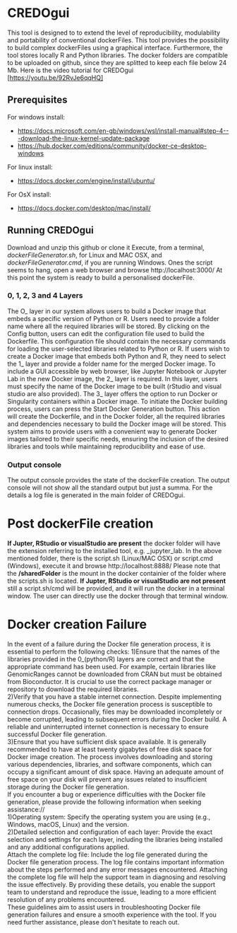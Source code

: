 # CREDOgui
This tool is designed to to extend the level of reproducibility, modulability and portability of conventional dockerFiles.
This tool provides the possibility to build complex dockerFiles using a graphical interface. Furthermore, the tool stores locally R and Python libraries. The docker folders are compatible to be uploaded on github, since they are splitted to keep each file below 24 Mb.
Here is the video tutorial for CREDOgui [https://youtu.be/92RvJe6qqHQ]

## Prerequisites
For windows install:
- https://docs.microsoft.com/en-gb/windows/wsl/install-manual#step-4---download-the-linux-kernel-update-package
- https://hub.docker.com/editions/community/docker-ce-desktop-windows

For linux install:
- https://docs.docker.com/engine/install/ubuntu/

For OsX install: 
- https://docs.docker.com/desktop/mac/install/

## Running CREDOgui
Download and unzip this github or clone it
Execute, from a terminal, *dockerFileGenerator.sh*, for Linux and MAC OSX, and *dockerFileGenerator.cmd*, if you are running Windows.
Ones the script seems to hang, open a web browser and browse http://localhost:3000/
At this point the system is ready to build a personalised dockerFile.

### 0, 1, 2, 3 and 4 Layers
The O_ layer in our system allows users to build a Docker image that embeds a specific version of Python or R. Users need to provide a folder name where all the required libraries will be stored.
By clicking on the Config button, users can edit the configuration file used to build the Dockerfile. This configuration file should contain the necessary commands for loading the user-selected libraries related to Python or R.
If users wish to create a Docker image that embeds both Python and R, they need to select the 1_ layer and provide a folder name for the merged Docker image.
To include a GUI accessible by web browser, like Jupyter Notebook or Jupyter Lab in the new Docker image, the 2_ layer is required. In this layer, users must specify the name of the Docker image to be built (rStudio and visual studio are also provided).
The 3_ layer offers the option to run Docker or Singularity containers within a Docker image.
To initiate the Docker building process, users can press the Start Docker Generation button. This action will create the Dockerfile, and in the Docker folder, all the required libraries and dependencies necessary to build the Docker image will be stored.
This system aims to provide users with a convenient way to generate Docker images tailored to their specific needs, ensuring the inclusion of the desired libraries and tools while maintaining reproducibility and ease of use.
### Output console
The output console provides the state of the dockerFile creation.
The output console will not show all the standard output but just a summa. For the details a log file is generated in the main folder of CREDOgui.

# Post dockerFile creation
**If Jupter, RStudio or visualStudio are present** the docker folder will have the extension referring to the installed tool, e.g. _jupyter_lab.
In the above mentioned folder, there is the script.sh (Linux/MAC OSX) or script.cmd (Windows), execute it and browse http://localhost:8888/
Please note that the **/sharedFolder** is the mount in the docker containier of the folder where the scripts.sh is located.
**If Jupter, RStudio or visualStudio are not present** still a script.sh/cmd will be provided, and it will run the docker in a terminal window.
The user can directly use the docker through that terminal window. 

# Docker creation Failure
In the event of a failure during the Docker file generation process, it is essential to perform the following checks:
1)Ensure that the names of the libraries provided in the 0_(python/R) layers are correct and that the appropriate command has been used. For example, certain libraries like GenomicRanges cannot be downloaded from CRAN but must be obtained from Bioconductor. It is crucial to use the correct package manager or repository to download the required libraries. <br>
2)Verify that you have a stable internet connection. Despite implementing numerous checks, the Docker file generation process is susceptible to connection drops. Occasionally, files may be downloaded incompletely or become corrupted, leading to subsequent errors during the Docker build. A reliable and uninterrupted internet connection is necessary to ensure successful Docker file generation. <br>
3)Ensure that you have sufficient disk space available. It is generally recommended to have at least twenty gigabytes of free disk space for Docker image creation. The process involves downloading and storing various dependencies, libraries, and software components, which can occupy a significant amount of disk space. Having an adequate amount of free space on your disk will prevent any issues related to insufficient storage during the Docker file generation.
<br>
If you encounter a bug or experience difficulties with the Docker file generation, please provide the following information when seeking assistance://<br>
1)Operating system: Specify the operating system you are using (e.g., Windows, macOS, Linux) and the version.<br>
2)Detailed selection and configuration of each layer: Provide the exact selection and settings for each layer, including the libraries being installed and any additional configurations applied. <br>
Attach the complete log file: Include the log file generated during the Docker file generation process. The log file contains important information about the steps performed and any error messages encountered. Attaching the complete log file will help the support team in diagnosing and resolving the issue effectively.
By providing these details, you enable the support team to understand and reproduce the issue, leading to a more efficient resolution of any problems encountered.
<br>These guidelines aim to assist users in troubleshooting Docker file generation failures and ensure a smooth experience with the tool. If you need further assistance, please don't hesitate to reach out.
